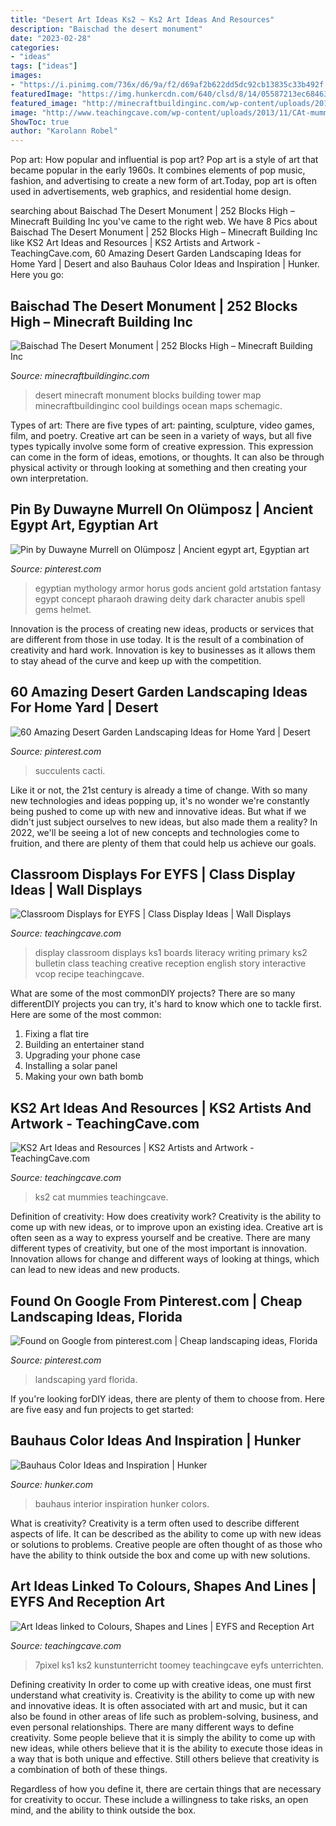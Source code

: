 ```yaml
---
title: "Desert Art Ideas Ks2 ~ Ks2 Art Ideas And Resources"
description: "Baischad the desert monument"
date: "2023-02-28"
categories:
- "ideas"
tags: ["ideas"]
images:
- "https://i.pinimg.com/736x/d6/9a/f2/d69af2b622dd5dc92cb13835c33b492f.jpg"
featuredImage: "https://img.hunkercdn.com/640/clsd/8/14/05587213ec684636896fd55af1c3d6f3.jpg"
featured_image: "http://minecraftbuildinginc.com/wp-content/uploads/2014/01/Baischad-The-Desert-Monument-252-Blocks-High-minecraft-building-ideas.jpg"
image: "http://www.teachingcave.com/wp-content/uploads/2013/11/CAt-mummies.jpg"
ShowToc: true
author: "Karolann Robel"
---
```



Pop art: How popular and influential is pop art?
Pop art is a style of art that became popular in the early 1960s. It combines elements of pop music, fashion, and advertising to create a new form of art.Today, pop art is often used in advertisements, web graphics, and residential home design.

	

		
searching about Baischad The Desert Monument | 252 Blocks High – Minecraft Building Inc you've came to the right web. We have 8 Pics about Baischad The Desert Monument | 252 Blocks High – Minecraft Building Inc like KS2 Art Ideas and Resources | KS2 Artists and Artwork - TeachingCave.com, 60 Amazing Desert Garden Landscaping Ideas for Home Yard | Desert and also Bauhaus Color Ideas and Inspiration | Hunker. Here you go:
		
    
## Baischad The Desert Monument | 252 Blocks High – Minecraft Building Inc

<img loading=lazy src="http://minecraftbuildinginc.com/wp-content/uploads/2014/01/Baischad-The-Desert-Monument-252-Blocks-High-minecraft-building-ideas.jpg" onerror="this.onerror=null;this.src='https://tse3.mm.bing.net/th?id=OIP.Txcl1SER-UggMViI5OmvxQHaEK&amp;pid=15.1';" alt="Baischad The Desert Monument | 252 Blocks High – Minecraft Building Inc">

_Source: minecraftbuildinginc.com_

>desert minecraft monument blocks building tower map minecraftbuildinginc cool buildings ocean maps schemagic. 

	

Types of art: There are five types of art: painting, sculpture, video games, film, and poetry.
Creative art can be seen in a variety of ways, but all five types typically involve some form of creative expression. This expression can come in the form of ideas, emotions, or thoughts. It can also be through physical activity or through looking at something and then creating your own interpretation.

    
## Pin By Duwayne Murrell On Olümposz | Ancient Egypt Art, Egyptian Art

<img loading=lazy src="https://i.pinimg.com/736x/a5/74/2f/a5742fcd8510650db961cf5d0d97f208.jpg" onerror="this.onerror=null;this.src='https://tse1.mm.bing.net/th?id=OIP.fLVP9P7nZGIALmejzfVa5QHaKH&amp;pid=15.1';" alt="Pin by Duwayne Murrell on Olümposz | Ancient egypt art, Egyptian art">

_Source: pinterest.com_

>egyptian mythology armor horus gods ancient gold artstation fantasy egypt concept pharaoh drawing deity dark character anubis spell gems helmet. 

	

Innovation is the process of creating new ideas, products or services that are different from those in use today. It is the result of a combination of creativity and hard work. Innovation is key to businesses as it allows them to stay ahead of the curve and keep up with the competition.

    
## 60 Amazing Desert Garden Landscaping Ideas For Home Yard | Desert

<img loading=lazy src="https://i.pinimg.com/736x/d6/9a/f2/d69af2b622dd5dc92cb13835c33b492f.jpg" onerror="this.onerror=null;this.src='https://tse3.mm.bing.net/th?id=OIP.GIqUz1AtA4ANRhFmCwo1rwHaLF&amp;pid=15.1';" alt="60 Amazing Desert Garden Landscaping Ideas for Home Yard | Desert">

_Source: pinterest.com_

>succulents cacti. 

	

Like it or not, the 21st century is already a time of change. With so many new technologies and ideas popping up, it's no wonder we're constantly being pushed to come up with new and innovative ideas. But what if we didn't just subject ourselves to new ideas, but also made them a reality? In 2022, we'll be seeing a lot of new concepts and technologies come to fruition, and there are plenty of them that could help us achieve our goals.

    
## Classroom Displays For EYFS | Class Display Ideas | Wall Displays

<img loading=lazy src="https://www.teachingcave.com/wp-content/uploads/2013/10/Lit-display-1.jpg" onerror="this.onerror=null;this.src='https://tse4.mm.bing.net/th?id=OIP.ZrPETOqOuVEa2ItQe4IyCwHaJ6&amp;pid=15.1';" alt="Classroom Displays for EYFS | Class Display Ideas | Wall Displays">

_Source: teachingcave.com_

>display classroom displays ks1 boards literacy writing primary ks2 bulletin class teaching creative reception english story interactive vcop recipe teachingcave. 

	

What are some of the most commonDIY projects?
There are so many differentDIY projects you can try, it's hard to know which one to tackle first. Here are some of the most common: 
1. Fixing a flat tire 
2. Building an entertainer stand 
3. Upgrading your phone case 
4. Installing a solar panel 
5. Making your own bath bomb 

    
## KS2 Art Ideas And Resources | KS2 Artists And Artwork - TeachingCave.com

<img loading=lazy src="http://www.teachingcave.com/wp-content/uploads/2013/11/CAt-mummies.jpg" onerror="this.onerror=null;this.src='https://tse2.mm.bing.net/th?id=OIP.PjIf3VsoSJdL0jNPdBMkXQHaJ4&amp;pid=15.1';" alt="KS2 Art Ideas and Resources | KS2 Artists and Artwork - TeachingCave.com">

_Source: teachingcave.com_

>ks2 cat mummies teachingcave. 

	

Definition of creativity: How does creativity work?
Creativity is the ability to come up with new ideas, or to improve upon an existing idea. Creative art is often seen as a way to express yourself and be creative. There are many different types of creativity, but one of the most important is innovation. Innovation allows for change and different ways of looking at things, which can lead to new ideas and new products.

    
## Found On Google From Pinterest.com | Cheap Landscaping Ideas, Florida

<img loading=lazy src="https://i.pinimg.com/736x/6b/49/fb/6b49fb4c5fd11c51a5c32212893bfb38.jpg" onerror="this.onerror=null;this.src='https://tse3.mm.bing.net/th?id=OIP.Iulc0WwGWFMb0XTsQuTlaAHaJ3&amp;pid=15.1';" alt="Found on Google from pinterest.com | Cheap landscaping ideas, Florida">

_Source: pinterest.com_

>landscaping yard florida. 

	

If you're looking forDIY ideas, there are plenty of them to choose from. Here are five easy and fun projects to get started: 

    
## Bauhaus Color Ideas And Inspiration | Hunker

<img loading=lazy src="https://img.hunkercdn.com/640/clsd/8/14/05587213ec684636896fd55af1c3d6f3.jpg" onerror="this.onerror=null;this.src='https://tse2.mm.bing.net/th?id=OIP.srapL7qhRpmqIvbxMqGdXwHaHa&amp;pid=15.1';" alt="Bauhaus Color Ideas and Inspiration | Hunker">

_Source: hunker.com_

>bauhaus interior inspiration hunker colors. 

	

What is creativity?
Creativity is a term often used to describe different aspects of life. It can be described as the ability to come up with new ideas or solutions to problems. Creative people are often thought of as those who have the ability to think outside the box and come up with new solutions.

    
## Art Ideas Linked To Colours, Shapes And Lines | EYFS And Reception Art

<img loading=lazy src="https://www.teachingcave.com/wp-content/uploads/2013/11/Thinking-Art.jpg" onerror="this.onerror=null;this.src='https://tse3.mm.bing.net/th?id=OIP.E1LZQSaiK6zi82C1xznzeQHaKu&amp;pid=15.1';" alt="Art Ideas linked to Colours, Shapes and Lines | EYFS and Reception Art">

_Source: teachingcave.com_

>7pixel ks1 ks2 kunstunterricht toomey teachingcave eyfs unterrichten. 

	

Defining creativity
In order to come up with creative ideas, one must first understand what creativity is. Creativity is the ability to come up with new and innovative ideas. It is often associated with art and music, but it can also be found in other areas of life such as problem-solving, business, and even personal relationships.
There are many different ways to define creativity. Some people believe that it is simply the ability to come up with new ideas, while others believe that it is the ability to execute those ideas in a way that is both unique and effective. Still others believe that creativity is a combination of both of these things.

Regardless of how you define it, there are certain things that are necessary for creativity to occur. These include a willingness to take risks, an open mind, and the ability to think outside the box.

